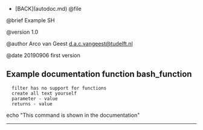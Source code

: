 - \[BACK\](autodoc.md)
@file

 @brief Example SH

 @version 1.0

 @author Arco van Geest <d.a.c.vangeest@tudelft.nl>

 @date 20190906 first version

 Example documentation
 function bash_function
-------
      filter has no support for functions
      create all text yourself
      parameter - value
      returns - value

echo "This command is shown in the documentation"


___
